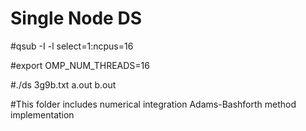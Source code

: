 # Single Node DS

#qsub -I -l select=1:ncpus=16

#export OMP_NUM_THREADS=16

#./ds 3g9b.txt a.out b.out

#This folder includes numerical integration Adams-Bashforth method implementation
